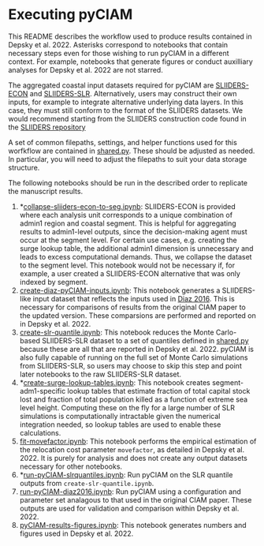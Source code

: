 # Executing pyCIAM
This README describes the workflow used to produce results contained in Depsky et al. 2022. Asterisks correspond to notebooks that contain necessary steps even for those wishing to run pyCIAM in a different context. For example, notebooks that generate figures or conduct auxilliary analyses for Depsky et al. 2022 are not starred.

The aggregated coastal input datasets required for pyCIAM are [SLIIDERS-ECON](https://doi.org/10.5281/zenodo.6010452) and [SLIIDERS-SLR](https://doi.org/10.5281/zenodo.6012027). Alternatively, users may construct their own inputs, for example to integrate alternative underlying data layers. In this case, they must still conform to the format of the SLIIDERS datasets. We would recommend starting from the SLIIDERS construction code found in the [SLIIDERS repository](https://github.com/ClimateImpactLab/sliiders)

A set of common filepaths, settings, and helper functions used for this worfkflow are contained in [shared.py](./shared.py). These should be adjusted as needed. In particular, you will need to adjust the filepaths to suit your data storage structure.

The following notebooks should be run in the described order to replicate the manuscript results. 
1. *[collapse-sliiders-econ-to-seg.ipynb](./collapse-sliiders-econ-to-seg.ipynb): SLIIDERS-ECON is provided where each analysis unit corresponds to a unique combination of admin1 region and coastal segment. This is helpful for aggregating results to admin1-level outputs, since the decision-making agent must occur at the segment level. For certain use cases, e.g. creating the surge lookup table, the additional admin1 dimension is unnecessary and leads to excess computational demands. Thus, we collapse the dataset to the segment level. This notebook would not be necessary if, for example, a user created a SLIIDERS-ECON alternative that was only indexed by segment.
2. [create-diaz-pyCIAM-inputs.ipynb](./create-diaz-pyCIAM-inputs.ipynb): This notebook generates a SLIIDERS-like input dataset that reflects the inputs used in [Diaz 2016](https://link.springer.com/article/10.1007/s10584-016-1675-4#Sec13). This is necessary for comparisons of results from the original CIAM paper to the updated version. These comparsions are performed and reported on in Depsky et al. 2022.
3. [create-slr-quantile.ipynb](./create-slr-quantile.ipynb): This notebook reduces the Monte Carlo-based SLIIDERS-SLR dataset to a set of quantiles defined in [shared.py](./shared.py) because these are all that are reported in Depsky et al. 2022. pyCIAM is also fully capable of running on the full set of Monte Carlo simulations from SLIIDERS-SLR, so users may choose to skip this step and point later notebooks to the raw SLIIDERS-SLR dataset.
4. *[create-surge-lookup-tables.ipynb](./create-surge-lookup-tables.ipynb): This notebook creates segment-adm1-specific lookup tables that estimate fraction of total capital stock lost and fraction of total population killed as a function of extreme sea level height. Computing these on the fly for a large number of SLR simulations is computationally intractable given the numerical integration needed, so lookup tables are used to enable these calculations.
5. [fit-movefactor.ipynb](./fit-movefactor.ipynb): This notebook performs the empirical estimation of the relocation cost parameter `movefactor`, as detailed in Depsky et al. 2022. It is purely for analysis and does not create any output datasets necessary for other notebooks.
6. *[run-pyCIAM-slrquantiles.ipynb](./run-pyCIAM-slrquantiles.ipynb): Run pyCIAM on the SLR quantile outputs from `create-slr-quantile.ipynb`.
7. [run-pyCIAM-diaz2016.ipynb](./run-pyCIAM-diaz2016.ipynb): Run pyCIAM using a configuration and parameter set analagous to that used in the original CIAM paper. These outputs are used for validation and comparison within Depsky et al. 2022.
8. [pyCIAM-results-figures.ipynb](./pyCIAM-results-figures.ipynb): This notebook generates numbers and figures used in Depsky et al. 2022.
